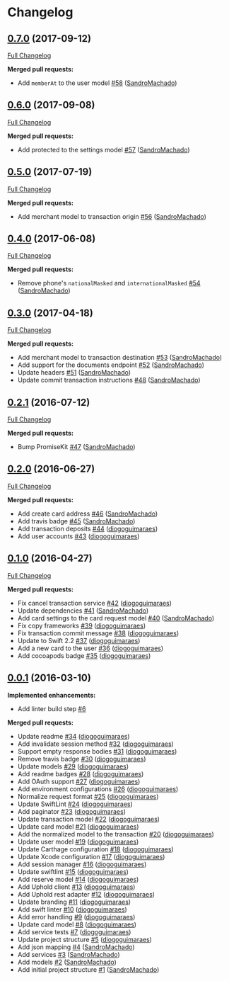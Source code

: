 # Changelog

## [0.7.0](https://github.com/uphold/uphold-sdk-ios/tree/0.7.0) (2017-09-12)
[Full Changelog](https://github.com/uphold/uphold-sdk-ios/compare/0.6.0...0.7.0)

**Merged pull requests:**

- Add `memberAt` to the user model [\#58](https://github.com/uphold/uphold-sdk-ios/pull/58) ([SandroMachado](https://github.com/SandroMachado))

## [0.6.0](https://github.com/uphold/uphold-sdk-ios/tree/0.6.0) (2017-09-08)
[Full Changelog](https://github.com/uphold/uphold-sdk-ios/compare/0.5.0...0.6.0)

**Merged pull requests:**

- Add protected to the settings model [\#57](https://github.com/uphold/uphold-sdk-ios/pull/57) ([SandroMachado](https://github.com/SandroMachado))

## [0.5.0](https://github.com/uphold/uphold-sdk-ios/tree/0.5.0) (2017-07-19)
[Full Changelog](https://github.com/uphold/uphold-sdk-ios/compare/0.4.0...0.5.0)

**Merged pull requests:**

- Add merchant model to transaction origin [\#56](https://github.com/uphold/uphold-sdk-ios/pull/56) ([SandroMachado](https://github.com/SandroMachado))

## [0.4.0](https://github.com/uphold/uphold-sdk-ios/tree/0.4.0) (2017-06-08)
[Full Changelog](https://github.com/uphold/uphold-sdk-ios/compare/0.3.0...0.4.0)

**Merged pull requests:**

- Remove phone's `nationalMasked` and `internationalMasked` [\#54](https://github.com/uphold/uphold-sdk-ios/pull/54) ([SandroMachado](https://github.com/SandroMachado))

## [0.3.0](https://github.com/uphold/uphold-sdk-ios/tree/0.3.0) (2017-04-18)
[Full Changelog](https://github.com/uphold/uphold-sdk-ios/compare/0.2.1...0.3.0)

**Merged pull requests:**

- Add merchant model to transaction destination [\#53](https://github.com/uphold/uphold-sdk-ios/pull/53) ([SandroMachado](https://github.com/SandroMachado))
- Add support for the documents endpoint [\#52](https://github.com/uphold/uphold-sdk-ios/pull/52) ([SandroMachado](https://github.com/SandroMachado))
- Update headers [\#51](https://github.com/uphold/uphold-sdk-ios/pull/51) ([SandroMachado](https://github.com/SandroMachado))
- Update commit transaction instructions [\#48](https://github.com/uphold/uphold-sdk-ios/pull/48) ([SandroMachado](https://github.com/SandroMachado))

## [0.2.1](https://github.com/uphold/uphold-sdk-ios/tree/0.2.1) (2016-07-12)
[Full Changelog](https://github.com/uphold/uphold-sdk-ios/compare/0.2.0...0.2.1)

**Merged pull requests:**

- Bump PromiseKit [\#47](https://github.com/uphold/uphold-sdk-ios/pull/47) ([SandroMachado](https://github.com/SandroMachado))

## [0.2.0](https://github.com/uphold/uphold-sdk-ios/tree/0.2.0) (2016-06-27)
[Full Changelog](https://github.com/uphold/uphold-sdk-ios/compare/0.1.0...0.2.0)

**Merged pull requests:**

- Add create card address [\#46](https://github.com/uphold/uphold-sdk-ios/pull/46) ([SandroMachado](https://github.com/SandroMachado))
- Add travis badge [\#45](https://github.com/uphold/uphold-sdk-ios/pull/45) ([SandroMachado](https://github.com/SandroMachado))
- Add transaction deposits [\#44](https://github.com/uphold/uphold-sdk-ios/pull/44) ([diogoguimaraes](https://github.com/diogoguimaraes))
- Add user accounts [\#43](https://github.com/uphold/uphold-sdk-ios/pull/43) ([diogoguimaraes](https://github.com/diogoguimaraes))

## [0.1.0](https://github.com/uphold/uphold-sdk-ios/tree/0.1.0) (2016-04-27)
[Full Changelog](https://github.com/uphold/uphold-sdk-ios/compare/0.0.1...0.1.0)

**Merged pull requests:**

- Fix cancel transaction service [\#42](https://github.com/uphold/uphold-sdk-ios/pull/42) ([diogoguimaraes](https://github.com/diogoguimaraes))
- Update dependencies [\#41](https://github.com/uphold/uphold-sdk-ios/pull/41) ([SandroMachado](https://github.com/SandroMachado))
- Add card settings to the card request model [\#40](https://github.com/uphold/uphold-sdk-ios/pull/40) ([SandroMachado](https://github.com/SandroMachado))
- Fix copy frameworks [\#39](https://github.com/uphold/uphold-sdk-ios/pull/39) ([diogoguimaraes](https://github.com/diogoguimaraes))
- Fix transaction commit message [\#38](https://github.com/uphold/uphold-sdk-ios/pull/38) ([diogoguimaraes](https://github.com/diogoguimaraes))
- Update to Swift 2.2 [\#37](https://github.com/uphold/uphold-sdk-ios/pull/37) ([diogoguimaraes](https://github.com/diogoguimaraes))
- Add a new card to the user [\#36](https://github.com/uphold/uphold-sdk-ios/pull/36) ([diogoguimaraes](https://github.com/diogoguimaraes))
- Add cocoapods badge [\#35](https://github.com/uphold/uphold-sdk-ios/pull/35) ([diogoguimaraes](https://github.com/diogoguimaraes))

## [0.0.1](https://github.com/uphold/uphold-sdk-ios/tree/0.0.1) (2016-03-10)
**Implemented enhancements:**

- Add linter build step [\#6](https://github.com/uphold/uphold-sdk-ios/issues/6)

**Merged pull requests:**

- Update readme [\#34](https://github.com/uphold/uphold-sdk-ios/pull/34) ([diogoguimaraes](https://github.com/diogoguimaraes))
- Add invalidate session method [\#32](https://github.com/uphold/uphold-sdk-ios/pull/32) ([diogoguimaraes](https://github.com/diogoguimaraes))
- Support empty response bodies [\#31](https://github.com/uphold/uphold-sdk-ios/pull/31) ([diogoguimaraes](https://github.com/diogoguimaraes))
- Remove travis badge [\#30](https://github.com/uphold/uphold-sdk-ios/pull/30) ([diogoguimaraes](https://github.com/diogoguimaraes))
- Update models [\#29](https://github.com/uphold/uphold-sdk-ios/pull/29) ([diogoguimaraes](https://github.com/diogoguimaraes))
- Add readme badges [\#28](https://github.com/uphold/uphold-sdk-ios/pull/28) ([diogoguimaraes](https://github.com/diogoguimaraes))
- Add OAuth support [\#27](https://github.com/uphold/uphold-sdk-ios/pull/27) ([diogoguimaraes](https://github.com/diogoguimaraes))
- Add environment configurations [\#26](https://github.com/uphold/uphold-sdk-ios/pull/26) ([diogoguimaraes](https://github.com/diogoguimaraes))
- Normalize request format [\#25](https://github.com/uphold/uphold-sdk-ios/pull/25) ([diogoguimaraes](https://github.com/diogoguimaraes))
- Update SwiftLint [\#24](https://github.com/uphold/uphold-sdk-ios/pull/24) ([diogoguimaraes](https://github.com/diogoguimaraes))
- Add paginator [\#23](https://github.com/uphold/uphold-sdk-ios/pull/23) ([diogoguimaraes](https://github.com/diogoguimaraes))
- Update transaction model [\#22](https://github.com/uphold/uphold-sdk-ios/pull/22) ([diogoguimaraes](https://github.com/diogoguimaraes))
- Update card model [\#21](https://github.com/uphold/uphold-sdk-ios/pull/21) ([diogoguimaraes](https://github.com/diogoguimaraes))
- Add the normalized model to the transaction [\#20](https://github.com/uphold/uphold-sdk-ios/pull/20) ([diogoguimaraes](https://github.com/diogoguimaraes))
- Update user model [\#19](https://github.com/uphold/uphold-sdk-ios/pull/19) ([diogoguimaraes](https://github.com/diogoguimaraes))
- Update Carthage configuration [\#18](https://github.com/uphold/uphold-sdk-ios/pull/18) ([diogoguimaraes](https://github.com/diogoguimaraes))
- Update Xcode configuration [\#17](https://github.com/uphold/uphold-sdk-ios/pull/17) ([diogoguimaraes](https://github.com/diogoguimaraes))
- Add session manager [\#16](https://github.com/uphold/uphold-sdk-ios/pull/16) ([diogoguimaraes](https://github.com/diogoguimaraes))
- Update swiftlint [\#15](https://github.com/uphold/uphold-sdk-ios/pull/15) ([diogoguimaraes](https://github.com/diogoguimaraes))
- Add reserve model [\#14](https://github.com/uphold/uphold-sdk-ios/pull/14) ([diogoguimaraes](https://github.com/diogoguimaraes))
- Add Uphold client [\#13](https://github.com/uphold/uphold-sdk-ios/pull/13) ([diogoguimaraes](https://github.com/diogoguimaraes))
- Add Uphold rest adapter [\#12](https://github.com/uphold/uphold-sdk-ios/pull/12) ([diogoguimaraes](https://github.com/diogoguimaraes))
- Update branding [\#11](https://github.com/uphold/uphold-sdk-ios/pull/11) ([diogoguimaraes](https://github.com/diogoguimaraes))
- Add swift linter [\#10](https://github.com/uphold/uphold-sdk-ios/pull/10) ([diogoguimaraes](https://github.com/diogoguimaraes))
- Add error handling [\#9](https://github.com/uphold/uphold-sdk-ios/pull/9) ([diogoguimaraes](https://github.com/diogoguimaraes))
- Update card model [\#8](https://github.com/uphold/uphold-sdk-ios/pull/8) ([diogoguimaraes](https://github.com/diogoguimaraes))
- Add service tests [\#7](https://github.com/uphold/uphold-sdk-ios/pull/7) ([diogoguimaraes](https://github.com/diogoguimaraes))
- Update project structure [\#5](https://github.com/uphold/uphold-sdk-ios/pull/5) ([diogoguimaraes](https://github.com/diogoguimaraes))
- Add json mapping [\#4](https://github.com/uphold/uphold-sdk-ios/pull/4) ([SandroMachado](https://github.com/SandroMachado))
- Add services [\#3](https://github.com/uphold/uphold-sdk-ios/pull/3) ([SandroMachado](https://github.com/SandroMachado))
- Add models [\#2](https://github.com/uphold/uphold-sdk-ios/pull/2) ([SandroMachado](https://github.com/SandroMachado))
- Add initial project structure [\#1](https://github.com/uphold/uphold-sdk-ios/pull/1) ([SandroMachado](https://github.com/SandroMachado))
